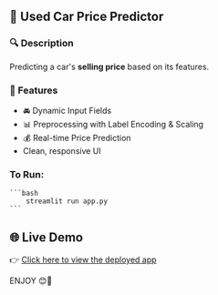## 🚗 Used Car Price Predictor

### 🔍 Description
Predicting a car's **selling price** based on its features.

### 🧠 Features
- 🚘 Dynamic Input Fields
- 📊 Preprocessing with Label Encoding & Scaling
- 💰 Real-time Price Prediction
- Clean, responsive UI

### To Run:
    ```bash
        streamlit run app.py
    ```

## 🌐 Live Demo

👉 [Click here to view the deployed app]()

ENJOY 😊🎉
